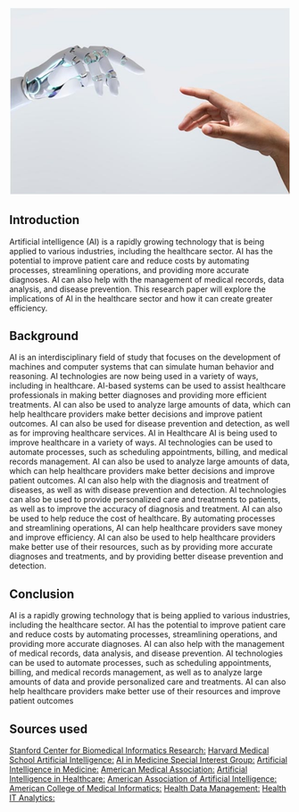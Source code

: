 ![](main_img.jpg)

## Introduction

 Artificial intelligence (AI) is a rapidly growing technology that is being applied to various industries, 
   including the healthcare sector. AI has the potential to improve patient care and reduce costs by automating processes, 
   streamlining operations, and providing more accurate diagnoses. AI can also help with the management of medical records, 
   data analysis, and disease prevention. This research paper will explore the implications of AI in the healthcare sector 
   and how it can create greater efficiency.
   
## Background

AI is an interdisciplinary field of study that focuses on the development of machines and computer systems that can 
  simulate human behavior and reasoning. AI technologies are now being used in a variety of ways, including in healthcare. 
  AI-based systems can be used to assist healthcare professionals in making better diagnoses and providing more efficient treatments. 
  AI can also be used to analyze large amounts of data, which can help healthcare providers make better decisions and improve patient outcomes. 
  AI can also be used for disease prevention and detection, as well as for improving healthcare services. AI in Healthcare AI 
  is being used to improve healthcare in a variety of ways. AI technologies can be used to automate processes, 
  such as scheduling appointments, billing, and medical records management. AI can also be used to analyze large amounts of data, 
  which can help healthcare providers make better decisions and improve patient outcomes. AI can also help with the diagnosis 
  and treatment of diseases, as well as with disease prevention and detection. AI technologies can also be used to provide personalized 
  care and treatments to patients, as well as to improve the accuracy of diagnosis and treatment. AI can also be used to help reduce 
  the cost of healthcare. By automating processes and streamlining operations, AI can help healthcare providers save money and improve efficiency. 
  AI can also be used to help healthcare providers make better use of their resources, such as by providing more accurate diagnoses and treatments, 
  and by providing better disease prevention and detection. 
  
## Conclusion 
  
  AI is a rapidly growing technology that is being applied to various industries, including the healthcare sector. AI has the potential to improve 
    patient care and reduce costs by automating processes, streamlining operations, and providing more accurate diagnoses. 
    AI can also help with the management of medical records, data analysis, and disease prevention. AI technologies can be used to automate processes, 
    such as scheduling appointments, billing, and medical records management, as well as to analyze large amounts of data and provide personalized 
    care and treatments. 
    AI can also help healthcare providers make better use of their resources and improve patient outcomes
    
    
    
    
## Sources used 
 [Stanford Center for Biomedical Informatics Research:](https://med.stanford.edu/cbmi.html) 
 [Harvard Medical School Artificial Intelligence:](https://www.hms.harvard.edu/artificial-intelligence) 
 [AI in Medicine Special Interest Group:](https://aimsig.org/) 
 [Artificial Intelligence in Medicine:](https://www.annualreviews.org/journal/aim) 
 [American Medical Association:](https://www.ama-assn.org/delivering-care/artificial-intelligence-medicine) 
 [Artificial Intelligence in Healthcare:](https://www.cmu.edu/healthcare/research/ai-healthcare/) 
 [American Association of Artificial Intelligence:](https://www.aaai.org/AITopics/aitopics-medicine.php) 
 [American College of Medical Informatics:](https://www.acmi.net/acm/) 
 [Health Data Management:](https://www.healthdatamanagement.com/topics/artificial-intelligence) 
 [Health IT Analytics:](https://healthitanalytics.com/topics/artificial-intelligence)

    
    
 
